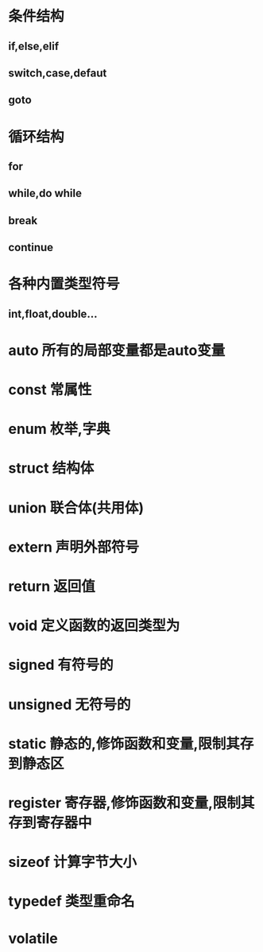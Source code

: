# 条件结构
## if,else,elif
## switch,case,defaut
## goto 
# 循环结构
## for
## while,do while
## break
## continue



# 各种内置类型符号
## int,float,double...

# auto 所有的局部变量都是auto变量
# const 常属性
# enum 枚举,字典
# struct 结构体
# union 联合体(共用体)
# extern 声明外部符号

# return 返回值
# void 定义函数的返回类型为
# signed 有符号的
# unsigned 无符号的
# static 静态的,修饰函数和变量,限制其存到静态区
# register 寄存器,修饰函数和变量,限制其存到寄存器中
# sizeof 计算字节大小
# typedef 类型重命名
# volatile 